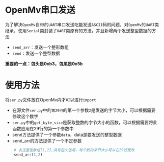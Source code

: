 # OpenMv串口发送

为了解决`OpenMv`自带的`UART`串口发送吃能发送`ASCII`码的问题，对`OpenMv`的`UART`类继承，使用`Serial`类封装了`UART`类原有的方法，并且新增两个发送整型数据的方法

- `send_arr`：发送一个整形数组
- `send`：发送一个整型数据

**重要的一点：包头是0xb3，包尾是0x5b**

# 使用方法

将`ser.py`文件放在OpenMv内才可以进行`import`

- 在源文件`ser.py`中的`第29行`的第一个参数`2`是发送的字节大小，可以根据需要修改这个数字
- `ser.py`中的`get_byte_size`是获取整数的字节大小的函数，可以根据需要将此函数应用在29行的第一个参数中
- send方法提供了一个参数`data`，data是要发送的整型数据
- send_arr的方法提供了一个不定参数

```python
	# 发送整型数组[1,2],具有包头包尾，每个数的字节大小可以在29行更改	
    send_arr(1,2)
```

